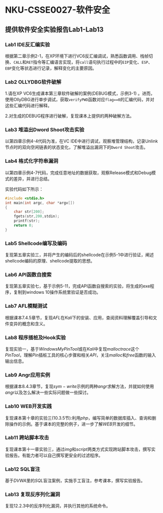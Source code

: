 # NKU-CSSE0027-软件安全
## 提供软件安全实验报告Lab1-Lab13

### Lab1 IDE反汇编实验

根据第二章示例2-1，在XP环境下进行VC6反汇编调试，熟悉函数调用、栈帧切换、`CALL`和`RET`指令等汇编语言实现，将`call`语句执行过程中的`EIP`变化、`ESP`、`EBP`变化等状态进行记录，解释变化的主要原因。 
 
### Lab2 OLLYDBG软件破解

​1.请在XP VC6生成课本第三章软件破解的案例(DEBUG模式，示例3-1) 。进而，使用OllyDBG进行单步调试，获取`verifyPWD`函数对应`flag==0`的汇编代码，并对这些汇编代码进行解释。

​2.对生成的DEBUG程序进行破解，复现课本上提供的两种破解方法。

### Lab3 堆溢出Dword Shoot攻击实验

以第四章示例4-4代码为准，在VC IDE中进行调试，观察堆管理结构，记录Unlink节点时的双向空闲链表的状态变化，了解堆溢出漏洞下的`Dword Shoot`攻击。
 
### Lab4 格式化字符串漏洞

​以第四章示例4-7代码，完成任意地址的数据获取，观察Release模式和Debug模式的差异，并进行总结。

实验代码如下所示：

```c
#include <stdio.h>
int main(int argc, char *argv[])
{
    char str[200];
    fgets(str,200,stdin);
    printf(str);
    return 0;
}

```

### Lab5 Shellcode编写及编码

复现第五章实验三，并将产生的编码后的shellcode在示例5-1中进行验证，阐述shellcode编码的原理、shellcode提取的思想。

### Lab6 API函数自搜索

复现第五章实验七，基于示例5-11，完成API函数自搜索的实验，将生成的exe程序，复制到windows 10操作系统里验证是否成功。

### Lab7 AFL模糊测试

根据课本$7.4.5$章节，复现$AFL$在$Kali$下的安装、应用，查阅资料理解覆盖引导和文件变异的概念和含义。

### Lab8 程序插桩及Hook实验

复现实验一，基于$WindowsMyPinTool$或在$Kali$中复现$malloctrace$这个$PinTool$，理解$Pin$插桩工具的核心步骤和相关$API$，关注$malloc$和$free$​函数的输入输出信息。

### Lab9 Angr应用实例

根据课本8.4.3章节，复现$sym-write$示例的两种$angr$求解方法，并就如何使用$angr$以及怎么解决一些实际问题做一些探讨。
 
### Lab10 WEB开发实践

复现课本第十章的实验三($10.3.5$节):利用$php$，编写简单的数据库插入、查询和删除操作的示例。基于课本的完整的例子，进一步了解$WEB$开发的细节。

### Lab11 跨站脚本攻击

复现课本第十一章实验三，通过$img$和$script$两类方式实现跨站脚本攻击，撰写实验报告。有能力者可以自己撰写更安全的过滤程序。

### Lab12 SQL盲注

基于$DVWA$里的$SQL$盲注案例，实施手工盲注，参考课本，撰写实验报告。

### Lab13 复现反序列化漏洞

复现$12.2.3$中的反序列化漏洞，并执行其他的系统命令。
